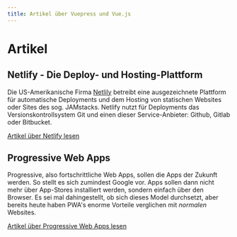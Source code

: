 ```yaml
---
title: Artikel über Vuepress und Vue.js
---
```


# Artikel

## Netlify - Die Deploy- und Hosting-Plattform
Die US-Amerikanische Firma [Netlily](https://netlify.com) betreibt eine ausgezeichnete Plattform für automatische Deployments und dem Hosting von statischen Websites oder Sites des sog. JAMstacks. Netlify nutzt für Deployments das Versionskontrollsystem Git und einen dieser Service-Anbieter: Github, Gitlab oder Bitbucket.

[Artikel über Netlify lesen](/docs/netlify-die-deploy-und-hosting-plattform.html)

## Progressive Web Apps
Progressive, also fortschrittliche Web Apps, sollen die Apps der Zukunft werden. So stellt es sich zumindest Google vor. Apps sollen dann nicht mehr über App-Stores installiert werden, sondern einfach über den Browser. Es sei mal dahingestellt, ob sich dieses Model durchsetzt, aber bereits heute haben PWA's enorme Vorteile verglichen mit *normalen* Websites.

[Artikel über Progressive Web Apps lesen](/docs/progressive-web-apps.html)
